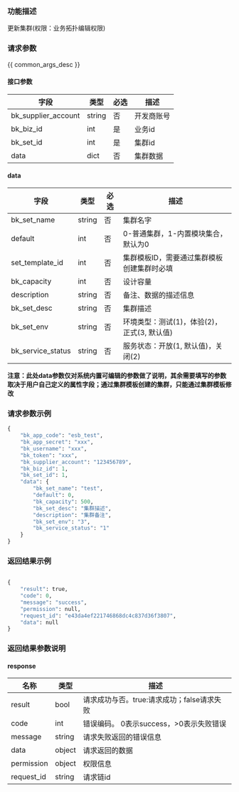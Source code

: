 ### 功能描述

更新集群(权限：业务拓扑编辑权限)

### 请求参数

{{ common_args_desc }}

#### 接口参数

| 字段      |  类型      | 必选   |  描述      |
|-----------|------------|--------|------------|
| bk_supplier_account | string     | 否     | 开发商账号 |
| bk_biz_id      | int     | 是     | 业务id |
| bk_set_id      | int     | 是     | 集群id |
| data           | dict    | 否     | 集群数据 |

#### data

| 字段      |  类型      | 必选   |  描述      |
|-----------|------------|--------|------------|
| bk_set_name         |  string  | 否     | 集群名字       |
| default             |  int     | 否     | 0-普通集群，1-内置模块集合，默认为0                         |
| set_template_id     |  int     | 否     | 集群模板ID，需要通过集群模板创建集群时必填                       |
|bk_capacity        |   int      |  否   | 设计容量                                         |
| description           | string     | 否     | 备注、数据的描述信息                                   |
|bk_set_desc|string|否| 集群描述                                         |
|bk_set_env|string|否| 环境类型：测试(1)，体验(2)，正式(3, 默认值)                  |
|bk_service_status|string|否| 服务状态：开放(1, 默认值)，关闭(2)                        |

**注意：此处data参数仅对系统内置可编辑的参数做了说明，其余需要填写的参数取决于用户自己定义的属性字段；通过集群模板创建的集群，只能通过集群模板修改**

### 请求参数示例

```python
{
    "bk_app_code": "esb_test",
    "bk_app_secret": "xxx",
    "bk_username": "xxx",
    "bk_token": "xxx",
    "bk_supplier_account": "123456789",
    "bk_biz_id": 1,
    "bk_set_id": 1,
    "data": {
        "bk_set_name": "test",
        "default": 0,
        "bk_capacity": 500,
        "bk_set_desc": "集群描述",
        "description": "集群备注",
        "bk_set_env": "3",
        "bk_service_status": "1"
    }
}
```

### 返回结果示例

```python

{
    "result": true,
    "code": 0,
    "message": "success",
    "permission": null,
    "request_id": "e43da4ef221746868dc4c837d36f3807",
    "data": null
}
```

### 返回结果参数说明
#### response

| 名称    | 类型   | 描述                                    |
| ------- | ------ | ------------------------------------- |
| result  | bool   | 请求成功与否。true:请求成功；false请求失败 |
| code    | int    | 错误编码。 0表示success，>0表示失败错误    |
| message | string | 请求失败返回的错误信息                    |
| data    | object | 请求返回的数据                           |
| permission    | object | 权限信息    |
| request_id    | string | 请求链id    |